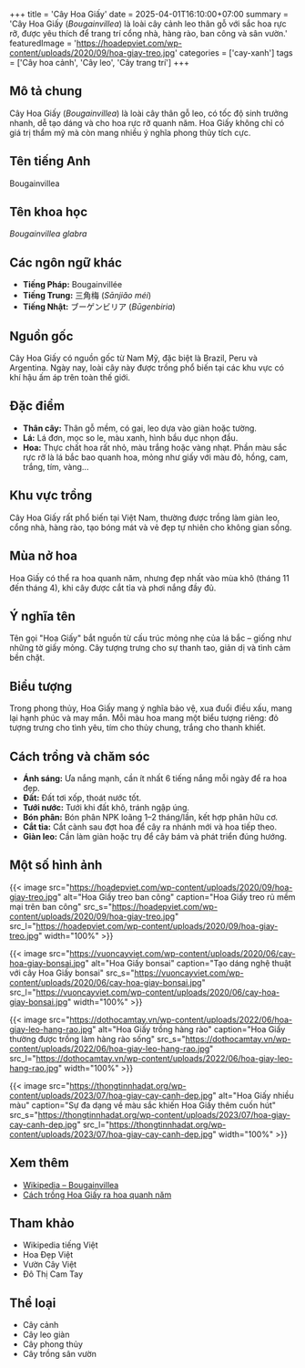+++
title = 'Cây Hoa Giấy'
date = 2025-04-01T16:10:00+07:00
summary = 'Cây Hoa Giấy (*Bougainvillea*) là loài cây cảnh leo thân gỗ với sắc hoa rực rỡ, được yêu thích để trang trí cổng nhà, hàng rào, ban công và sân vườn.'
featuredImage = 'https://hoadepviet.com/wp-content/uploads/2020/09/hoa-giay-treo.jpg'
categories = ['cay-xanh']
tags = ['Cây hoa cảnh', 'Cây leo', 'Cây trang trí']
+++

## Mô tả chung

Cây Hoa Giấy (*Bougainvillea*) là loài cây thân gỗ leo, có tốc độ sinh trưởng nhanh, dễ tạo dáng và cho hoa rực rỡ quanh năm. Hoa Giấy không chỉ có giá trị thẩm mỹ mà còn mang nhiều ý nghĩa phong thủy tích cực.

## Tên tiếng Anh

Bougainvillea

## Tên khoa học

*Bougainvillea glabra*

## Các ngôn ngữ khác

- **Tiếng Pháp:** Bougainvillée
- **Tiếng Trung:** 三角梅 (*Sānjiǎo méi*)
- **Tiếng Nhật:** ブーゲンビリア (*Būgenbiria*)

## Nguồn gốc

Cây Hoa Giấy có nguồn gốc từ Nam Mỹ, đặc biệt là Brazil, Peru và Argentina. Ngày nay, loài cây này được trồng phổ biến tại các khu vực có khí hậu ấm áp trên toàn thế giới.

## Đặc điểm

- **Thân cây:** Thân gỗ mềm, có gai, leo dựa vào giàn hoặc tường.
- **Lá:** Lá đơn, mọc so le, màu xanh, hình bầu dục nhọn đầu.
- **Hoa:** Thực chất hoa rất nhỏ, màu trắng hoặc vàng nhạt. Phần màu sắc rực rỡ là lá bắc bao quanh hoa, mỏng như giấy với màu đỏ, hồng, cam, trắng, tím, vàng...

## Khu vực trồng

Cây Hoa Giấy rất phổ biến tại Việt Nam, thường được trồng làm giàn leo, cổng nhà, hàng rào, tạo bóng mát và vẻ đẹp tự nhiên cho không gian sống.

## Mùa nở hoa

Hoa Giấy có thể ra hoa quanh năm, nhưng đẹp nhất vào mùa khô (tháng 11 đến tháng 4), khi cây được cắt tỉa và phơi nắng đầy đủ.

## Ý nghĩa tên

Tên gọi "Hoa Giấy" bắt nguồn từ cấu trúc mỏng nhẹ của lá bắc – giống như những tờ giấy mỏng. Cây tượng trưng cho sự thanh tao, giản dị và tình cảm bền chặt.

## Biểu tượng

Trong phong thủy, Hoa Giấy mang ý nghĩa bảo vệ, xua đuổi điều xấu, mang lại hạnh phúc và may mắn. Mỗi màu hoa mang một biểu tượng riêng: đỏ tượng trưng cho tình yêu, tím cho thủy chung, trắng cho thanh khiết.

## Cách trồng và chăm sóc

- **Ánh sáng:** Ưa nắng mạnh, cần ít nhất 6 tiếng nắng mỗi ngày để ra hoa đẹp.
- **Đất:** Đất tơi xốp, thoát nước tốt.
- **Tưới nước:** Tưới khi đất khô, tránh ngập úng.
- **Bón phân:** Bón phân NPK loãng 1–2 tháng/lần, kết hợp phân hữu cơ.
- **Cắt tỉa:** Cắt cành sau đợt hoa để cây ra nhánh mới và hoa tiếp theo.
- **Giàn leo:** Cần làm giàn hoặc trụ để cây bám và phát triển đúng hướng.

## Một số hình ảnh

{{< image src="https://hoadepviet.com/wp-content/uploads/2020/09/hoa-giay-treo.jpg"
           alt="Hoa Giấy treo ban công"
           caption="Hoa Giấy treo rủ mềm mại trên ban công"
           src_s="https://hoadepviet.com/wp-content/uploads/2020/09/hoa-giay-treo.jpg"
           src_l="https://hoadepviet.com/wp-content/uploads/2020/09/hoa-giay-treo.jpg"
           width="100%" >}}

{{< image src="https://vuoncayviet.com/wp-content/uploads/2020/06/cay-hoa-giay-bonsai.jpg"
           alt="Hoa Giấy bonsai"
           caption="Tạo dáng nghệ thuật với cây Hoa Giấy bonsai"
           src_s="https://vuoncayviet.com/wp-content/uploads/2020/06/cay-hoa-giay-bonsai.jpg"
           src_l="https://vuoncayviet.com/wp-content/uploads/2020/06/cay-hoa-giay-bonsai.jpg"
           width="100%" >}}

{{< image src="https://dothocamtay.vn/wp-content/uploads/2022/06/hoa-giay-leo-hang-rao.jpg"
           alt="Hoa Giấy trồng hàng rào"
           caption="Hoa Giấy thường được trồng làm hàng rào sống"
           src_s="https://dothocamtay.vn/wp-content/uploads/2022/06/hoa-giay-leo-hang-rao.jpg"
           src_l="https://dothocamtay.vn/wp-content/uploads/2022/06/hoa-giay-leo-hang-rao.jpg"
           width="100%" >}}

{{< image src="https://thongtinnhadat.org/wp-content/uploads/2023/07/hoa-giay-cay-canh-dep.jpg"
           alt="Hoa Giấy nhiều màu"
           caption="Sự đa dạng về màu sắc khiến Hoa Giấy thêm cuốn hút"
           src_s="https://thongtinnhadat.org/wp-content/uploads/2023/07/hoa-giay-cay-canh-dep.jpg"
           src_l="https://thongtinnhadat.org/wp-content/uploads/2023/07/hoa-giay-cay-canh-dep.jpg"
           width="100%" >}}

## Xem thêm

- [Wikipedia – Bougainvillea](https://vi.wikipedia.org/wiki/Hoa_gi%E1%BA%A5y)
- [Cách trồng Hoa Giấy ra hoa quanh năm](https://hoadepviet.com/cach-trong-va-cham-soc-hoa-giay/)

## Tham khảo

- Wikipedia tiếng Việt
- Hoa Đẹp Việt
- Vườn Cây Việt
- Đô Thị Cam Tay

## Thể loại

- Cây cảnh
- Cây leo giàn
- Cây phong thủy
- Cây trồng sân vườn
